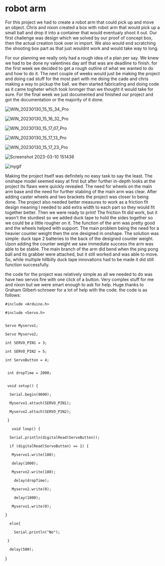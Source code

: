 # robot arm
For this project we had to create a robot arm that could pick up and move an object. Chris and nixon created a box with robot arm that would pick up a small ball and drop it into a container that would eventualy shoot it out. Our first challenge was design which we solved by our proof of concept box, then the actual creation took over in import. We also would end scratching the shooting box part as that just wouldnt work and would take way to long.

For our planning we really only had a rough idea of a plan per say. We knew we had to be done ny valentines day anf that was are deadline to finish. for the first week we decided to get a rough outline of what we wanted to do and how to do it. The next couple of weeks would just be making the project and doing cad stuff for the most part with me doing the cade and chris making a way to pickup the ball. we then started fabricating and doing code as it came togheter which took lonmger than we thought it would take for sure. For the final week we just documented and finished our project and got the documentation or the majority of it done.

![WIN_20230130_15_15_34_Pro](https://user-images.githubusercontent.com/71406784/216708005-1a48c74b-902f-4250-b6ba-4a320e8df95a.jpg)

![WIN_20230130_15_16_32_Pro](https://user-images.githubusercontent.com/71406784/216708013-ea3af834-308b-46c2-a769-1af261489e62.jpg)

![WIN_20230130_15_17_07_Pro](https://user-images.githubusercontent.com/71406784/216708019-9c5c536e-f08e-460b-a5d1-a88bf794d68d.jpg)

![WIN_20230130_15_17_13_Pro](https://user-images.githubusercontent.com/71406784/216708025-a9427c3f-2bbc-4665-b73c-2790705b03f5.jpg)

![WIN_20230130_15_17_23_Pro](https://user-images.githubusercontent.com/71406784/216708029-d1aba0f0-2a14-448c-81c1-5dd367c8cbf8.jpg)


![Screenshot 2023-03-10 151436](https://user-images.githubusercontent.com/71406784/224419123-5a04b894-4155-4c1d-9c21-99cb2b80ea5a.png)

![mygif](https://github.com/cprocino/armbox/blob/master/media/ezgif-2-b9d27cdedb.gif)

Making the project itself was definitely no easy task to say the least. The onshape model seemed easy at first but after further in-depth looks at the project its flaws were quickly revealed. The need for wheels on the main arm base and the need for further stabling of the main arm was clear. After adding caster wheels and two brackets the project was closer to being done. The project also needed better measures to work as a friction fit design meaning I needed to add extra width to each part so they would fit together better. Then we were ready to print! The friction fit did work, but it wasn't the sturdiest so we added duck tape to hold the sides together so we could be a little rougher on it. The function of the arm was pretty good and the wheels helped with support. The main problem being the need for a heavier counter weight then the one designed in onshape. The solution was simple: duck tape 2 batteries to the back of the designed counter weight. Upon adding the counter weight we saw immediate success the arm was able to be stable. The main branch of the arm did bend when the ping pong ball and its grabber were attached, but it still worked and was able to move. So, while multiple hillbilly duck tape innovations had to be made it did still function successfully.



the code for the project was relatively simple as all we needed to do was have two servos fire with one click of a button. Very complex stuff for me and nixon but we were smart enough to ask for help. Huge thanks to Graham Gilbert-schroeer for a lot of help with the code. the code is as follows:

    #include <Arduino.h>

    #include <Servo.h>


    Servo Myservo1;

    Servo Myservo2;

    int SERVO_PIN1 = 3;

    int SERVO_PIN2 = 5;

    int ServoButton = 4;


     int dropTime = 2000;


     void setup() {

      Serial.begin(9600);
  
      Myservo1.attach(SERVO_PIN1);
    
      Myservo2.attach(SERVO_PIN2);
  
     }

       void loop() {

      Serial.println(digitalRead(ServoButton));
  
      if (digitalRead(ServoButton) == 1) {
  
       Myservo1.write(180);
    
       delay(1000);
    
       Myservo2.write(180);
    
        delay(dropTime);
    
       Myservo2.write(0);
    
        delay(1000);
    
       Myservo1.write(0);
    
    }
  
      else{
  
        Serial.println("No");
    
     }
  
      delay(500);
  
   }
  
